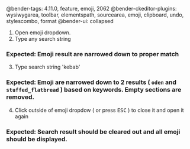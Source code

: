 @bender-tags: 4.11.0, feature, emoji, 2062
@bender-ckeditor-plugins: wysiwygarea, toolbar, elementspath, sourcearea, emoji, clipboard, undo, stylescombo, format
@bender-ui: collapsed

1. Open emoji dropdown.
2. Type any search string

### Expected: Emoji result are narrowed down to proper match

3. Type search string 'kebab'

### Expected: Emoji are narrowed down to 2 results ( `oden` and `stuffed_flatbread` ) based on keywords. Empty sections are removed.

4. Click outside of emoji dropdow ( or press <kbd>ESC</kbd> ) to close it and open it again

### Expected: Search result should be cleared out and all emoji should be displayed.
